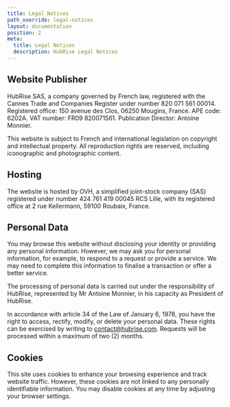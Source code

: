 ```yaml
---
title: Legal Notices
path_override: legal-notices
layout: documentation
position: 2
meta:
  title: Legal Notices
  description: HubRise Legal Notices
---
```


## Website Publisher

HubRise SAS, a company governed by French law, registered with the Cannes Trade and Companies Register under number 820 071 561 00014. Registered office: 150 avenue des Clos, 06250 Mougins, France. APE code: 6202A. VAT number: FR09 820071561. Publication Director: Antoine Monnier.

This website is subject to French and international legislation on copyright and intellectual property. All reproduction rights are reserved, including iconographic and photographic content.

## Hosting

The website is hosted by OVH, a simplified joint-stock company (SAS) registered under number 424 761 419 00045 RCS Lille, with its registered office at 2 rue Kellermann, 59100 Roubaix, France.

## Personal Data

You may browse this website without disclosing your identity or providing any personal information. However, we may ask you for personal information, for example, to respond to a request or provide a service. We may need to complete this information to finalise a transaction or offer a better service.

The processing of personal data is carried out under the responsibility of HubRise, represented by Mr Antoine Monnier, in his capacity as President of HubRise.

In accordance with article 34 of the Law of January 6, 1978, you have the right to access, rectify, modify, or delete your personal data. These rights can be exercised by writing to contact@hubrise.com. Requests will be processed within a maximum of two (2) months.

## Cookies

This site uses cookies to enhance your browsing experience and track website traffic. However, these cookies are not linked to any personally identifiable information. You may disable cookies at any time by adjusting your browser settings.
